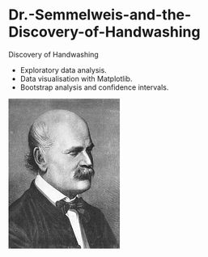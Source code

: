 # Dr.-Semmelweis-and-the-Discovery-of-Handwashing
Discovery of Handwashing
- Exploratory data analysis.
- Data visualisation with Matplotlib.
- Bootstrap analysis and confidence intervals.

![](https://github.com/Cinda85/Dr.-Semmelweis-and-the-Discovery-of-Handwashing/blob/main/220px-Ignaz_Semmelweis_1860.jpg)
